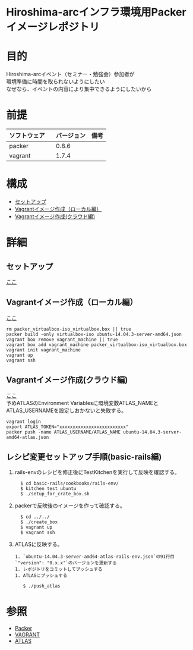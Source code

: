 Hiroshima-arcインフラ環境用Packerイメージレポジトリ
===
# 目的
Hiroshima-arcイベント（セミナー・勉強会）参加者が  
環境準備に時間を取られないようにしたい  
なぜなら、イベントの内容により集中できるようにしたいから

# 前提
| ソフトウェア     | バージョン    | 備考         |
|:---------------|:-------------|:------------|
| packer    　　　| 0.8.6       |             |
| vagrant   　　　| 1.7.4       |             |

# 構成
+ [セットアップ](#1)
+ [Vagrantイメージ作成（ローカル編）](#2)
+ [Vagrantイメージ作成(クラウド編)](#3)

# 詳細
## <a name="1">セットアップ</a>
[ここ](https://www.packer.io/intro/getting-started/setup.html)

## <a name="2">Vagrantイメージ作成（ローカル編）</a>
[ここ](https://www.packer.io/intro/getting-started/build-image.html)

    rm packer_virtualbox-iso_virtualbox.box || true
    packer build -only virtualbox-iso ubuntu-14.04.3-server-amd64.json
    vagrant box remove vagrant_machine || true
    vagrant box add vagrant_machine packer_virtualbox-iso_virtualbox.box
    vagrant init vagrant_machine
    vagrant up
    vagrant ssh

## <a name="3">Vagrantイメージ作成(クラウド編)</a>
[ここ](https://www.packer.io/intro/getting-started/remote-builds.html)  
予めATLASのEnvironment Variablesに環境変数ATLAS_NAMEとATLAS_USERNAMEを設定しおかないと失敗する。

    vagrant login
    export ATLAS_TOKEN="xxxxxxxxxxxxxxxxxxxxxxxxx"    
    packer push -name ATLAS_USERNAME/ATLAS_NAME ubuntu-14.04.3-server-amd64-atlas.json
    
## レシピ変更セットアップ手順(basic-rails編)
    
1. rails-envのレシピを修正後にTestKitchenを実行して反映を確認する。
    
         $ cd basic-rails/cookbooks/rails-env/
         $ kitchen test ubuntu
         $ ./setup_for_crate_box.sh 
         
1. packerで反映後のイメージを作って確認する。
         
         $ cd ../../
         $ ./create_box
         $ vagrant up
         $ vagrant ssh
                  
1. ATLASに反映する。

       1. `ubuntu-14.04.3-server-amd64-atlas-rails-env.json`の91行目`"version": "0.x.x"`のバージョンを更新する
       1. レポジトリをコミットしてプッシュする
       1. ATLASにプッシュする
       
          $ ./push_atlas 
   
# 参照
+ [Packer](https://www.packer.io/)
+ [VAGRANT](https://www.vagrantup.com/)
+ [ATLAS](https://atlas.hashicorp.com/)
